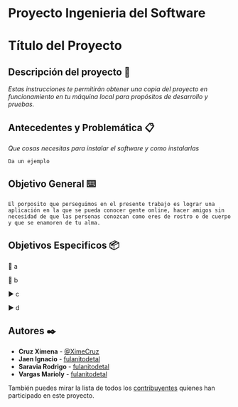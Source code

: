 ﻿# Proyecto Ingenieria del Software
# Título del Proyecto



## Descripción del proyecto 🚀

_Estas instrucciones te permitirán obtener una copia del proyecto en funcionamiento en tu máquina local para propósitos de desarrollo y pruebas._




## Antecedentes y Problemática 📋

_Que cosas necesitas para instalar el software y como instalarlas_

```
Da un ejemplo
```

## Objetivo General ⌨️

```
El porposito que perseguimos en el presente trabajo es lograr una aplicación en la que se pueda conocer gente online, hacer amigos sin necesidad de que las personas conozcan como eres de rostro o de cuerpo y que se enamoren de tu alma.
```

## Objetivos Especificos 📦

🚀 a

🚀  b

►  c

►  d


## Autores ✒️

* **Cruz Ximena** - [@XimeCruz](https://github.com/XimeCruz)
* **Jaen Ignacio** - [fulanitodetal](#fulanito-de-tal)
* **Saravia Rodrigo** - [fulanitodetal](#fulanito-de-tal)
* **Vargas Marioly** - [fulanitodetal](#fulanito-de-tal)


También puedes mirar la lista de todos los [contribuyentes](https://github.com/IgnacioJaen/Proyecto/graphs/contributors) quíenes han participado en este proyecto. 

